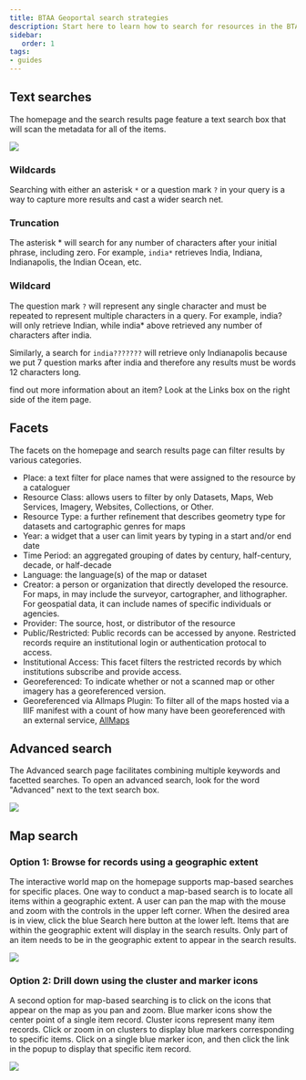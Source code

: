 ```yaml
---
title: BTAA Geoportal search strategies
description: Start here to learn how to search for resources in the BTAA Geoportal
sidebar:
   order: 1
tags:
- guides
---
```


## Text searches

The homepage and the search results page feature a text search box that will scan the metadata for all of the items. 


![](@images/help-homepage.jpg)


### Wildcards

Searching with either an asterisk `*` or a question mark `?` in your query is a way to capture more results and cast a wider search net. 

### Truncation

The asterisk * will search for any number of characters after your initial phrase, including zero. For example, `india*` retrieves India, Indiana, Indianapolis, the Indian Ocean, etc.

### Wildcard

The question mark `?` will represent any single character and must be repeated to represent multiple characters in a query.
For example, india? will only retrieve Indian, while india* above retrieved any number of characters after india. 

Similarly, a search for `india???????` will retrieve only Indianapolis because we put 7 question marks after india and therefore any results must be words 12 characters long.

find out more information about an item?
Look at the Links box on the right side of the item page.

## Facets

The facets on the homepage and search results page can filter results by various categories.

* Place: a text  filter for place names that were assigned to the resource by a cataloguer
* Resource Class: allows users to filter by only Datasets, Maps, Web Services, Imagery, Websites, Collections, or Other.
* Resource Type: a further refinement that describes geometry type for datasets and cartographic genres for maps
* Year: a widget that a user can limit years by typing in a start and/or end date
* Time Period: an aggregated grouping of dates by century, half-century, decade, or half-decade
* Language: the language(s) of the map or dataset
* Creator: a person or organization that directly developed the resource. For maps, in may include the surveyor, cartographer, and lithographer.  For geospatial data, it can include names of specific individuals or agencies.
* Provider: The source, host, or distributor of the resource
* Public/Restricted: Public records can be accessed by anyone. Restricted records require an institutional login or authentication protocal to access.
* Institutional Access: This facet filters the restricted records by which institutions subscribe and provide access.
* Georeferenced: To indicate whether or not a scanned map or other imagery has a georeferenced version.
* Georeferenced via Allmaps Plugin:  To filter all of the maps hosted via a IIIF manifest with a count of how many have been georeferenced with an external service, [AllMaps](https://allmaps.org)

## Advanced search

The Advanced search page facilitates combining multiple keywords and facetted searches.  To open an advanced search, look for the word "Advanced" next to the text search box.

![](@images/help-advanced.png)

## Map search

### Option 1: Browse for records using a geographic extent

The interactive world map on the homepage supports map-based searches for specific places. One way to conduct a map-based search is to locate all items within a geographic extent. A user can pan the map with the mouse and zoom with the controls in the upper left corner. When the desired area is in view, click the blue Search here button at the lower left. Items that are within the geographic extent will display in the search results. Only part of an item needs to be in the geographic extent to appear in the search results. 

![](@images/help-zoom.gif)

### Option 2: Drill down using the cluster and marker icons

A second option for map-based searching is to click on the icons that appear on the map as you pan and zoom. Blue marker icons show the center point of a single item record. Cluster icons represent many item records. Click or zoom in on clusters to display blue markers corresponding to specific items. Click on a single blue marker icon, and then click the link in the popup to display that specific item record. 

![](@images/help-cluster.gif)